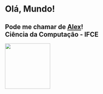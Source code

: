 <h1> Olá, Mundo!</h1>

## Pode me chamar de <a href="https://www.linkedin.com/in/alexandreflorenco/" target="_blank">Alex</a>!<br>Ciência da Computação - IFCE

  <div align="left">
  <a href="https://github.com/AlexFlorenco">
  <img height="150em" src="https://github-readme-stats.vercel.app/api/top-langs/?username=alexflorenco&layout=compact&langs_count=8&theme=dark"/>
</div>
